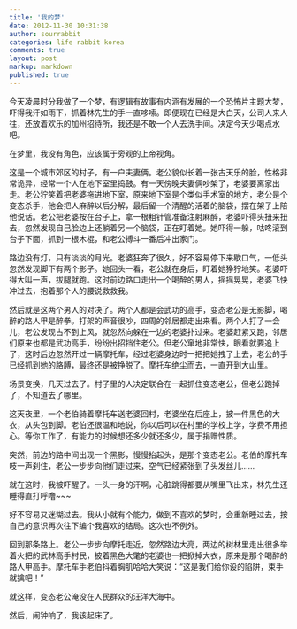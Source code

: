 ```yaml
---
title: '我的梦'
date: 2012-11-30 10:31:38
author: sourrabbit
categories: life rabbit korea
comments: true
layout: post
markup: markdown
published: true
---
```

今天凌晨时分我做了一个梦，有逻辑有故事有内涵有发展的一个恐怖片主题大梦，吓得我汗如雨下，抓着林先生的手一直哆嗦。即便现在已经是大白天，公司人来人往，还放着欢乐的加州招待所，我还是不敢一个人去洗手间。决定今天少喝点水吧。

在梦里，我没有角色，应该属于旁观的上帝视角。

这是一个城市郊区的村子，有一户夫妻俩。老公貌似长着一张古天乐的脸，性格非常诡异，经常一个人在地下室里捣鼓。有一天傍晚夫妻俩吵架了，老婆要离家出走。老公狞笑着把老婆拖进地下室，原来地下室是个类似手术室的地方，老公是个变态杀手，他会把人麻醉以后分解，最后留一个清醒的活着的脑袋，摆在架子上陪他说话。老公把老婆按在台子上，拿一根粗针管准备注射麻醉，老婆吓得头扭来扭去，忽然发现自己脸边上还躺着另一个脑袋，正在盯着她。她吓得一躲，咕咚滚到台子下面，抓到一根木棍，和老公搏斗一番后冲出家门。

路边没有灯，只有淡淡的月光。老婆狂奔了很久，好不容易停下来歇口气，一低头忽然发现脚下有两个影子。她回头一看，老公就在身后，盯着她狰狞地笑。老婆吓得大叫一声，拔腿就跑。这时前边路口走出一个喝醉的男人，摇摇晃晃，老婆飞快冲过去，抱着那个人的腰说救救我。

然后就是这两个男人的对决了。两个人都是会武功的高手，变态老公是无影脚，喝醉的路人甲是醉拳。打架的声音很吵，四周的邻居都走出来看。两个人打了一会儿，老公发现占不到上风，就忽然向躲在一边的老婆扑过来。老婆赶紧又跑，邻居们原来也都是武功高手，纷纷出招挡住老公。但老公窜地非常快，眼看就要追上了，这时后边忽然开过一辆摩托车，经过老婆身边时一把把她拽了上去，老公的手已经抓到她的胳膊，最终还是被挣脱了。摩托车绝尘而去，一直开到大山里。

场景变换，几天过去了。村子里的人决定联合在一起抓住变态老公，但老公跑掉了，不知道去了哪里。

这天夜里，一个老伯骑着摩托车送老婆回村，老婆坐在后座上，披一件黑色的大衣，从头包到脚。老伯还很温和地说，你以后可以在村里的学校上学，学费不用担心。等你工作了，有能力的时候想还多少就还多少，属于捐赠性质。

突然，前边的路中间出现一个黑影，慢慢抬起头，是那个变态老公。老伯的摩托车吱一声刹住，老公一步步向他们走过来，空气已经紧张到了头发丝儿……

就在这时，我被吓醒了。一头一身的汗啊，心脏跳得都要从嘴里飞出来，林先生还睡得直打呼噜~~~

好不容易又迷糊过去。我从小就有个能力，做到不喜欢的梦时，会重新睡过去，按自己的意识再次往下编个我喜欢的结局。这次也不例外。

回到那条路上。老公一步步向摩托走近，忽然路边大亮，两边的树林里走出很多举着火把的武林高手村民，披着黑色大氅的老婆也一把掀掉大衣，原来是那个喝醉的路人甲高手。摩托车手老伯抖着胸肌哈哈大笑说：“这是我们给你设的陷阱，束手就擒吧！”

就这样，变态老公淹没在人民群众的汪洋大海中。

然后，闹钟响了，我该起床了。
